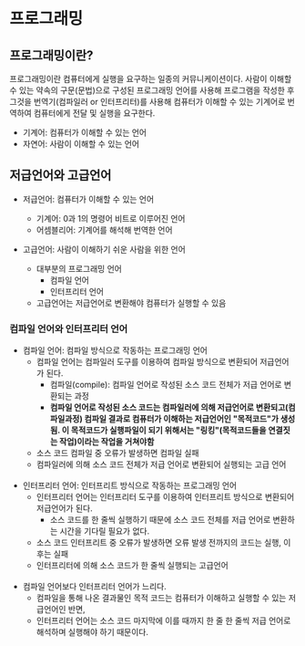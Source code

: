 # 프로그래밍

## 프로그래밍이란?

프로그래밍이란 컴퓨터에게 실행을 요구하는 일종의 커뮤니케이션이다.
사람이 이해할 수 있는 약속의 구문(문법)으로 구성된 프로그래밍 언어를 사용해 프로그램을 작성한 후 
그것을 번역기(컴파일러 or 인터프리터)를 사용해 컴퓨터가 이해할 수 있는 기계어로 번역하여 컴퓨터에게 전달 및 실행을 요구한다.

- 기계어: 컴퓨터가 이해할 수 있는 언어
- 자연어: 사람이 이해할 수 있는 언어

## 저급언어와 고급언어

- 저급언어: 컴퓨터가 이해할 수 있는 언어
  + 기계어: 0과 1의 명령어 비트로 이루어진 언어
  + 어셈블리어: 기계어를 해석해 번역한 언어

- 고급언어: 사람이 이해하기 쉬운 사람을 위한 언어
  + 대부분의 프로그래밍 언어
    + 컴파일 언어
    + 인터프리터 언어
  + 고급언어는 저급언어로 변환해야 컴퓨터가 실행할 수 있음

### 컴파일 언어와 인터프리터 언어

- 컴파일 언어: 컴파일 방식으로 작동하는 프로그래밍 언어
  + 컴파일 언어는 컴파일러 도구를 이용하여 컴파일 방식으로 변환되어 저급언어가 된다.
    + 컴파일(compile): 컴파일 언어로 작성된 소스 코드 전체가 저급 언어로 변환되는 과정
    + **컴파일 언어로 작성된 소스 코드는 컴파일러에 의해 저급언어로 변환되고(컴파일과정) 컴파일 결과로 컴퓨터가 이해하는 저급언어인 "목적코드"가 생성됨. 이 목적코드가 실행파일이 되기 위해서는 "링킹"(목적코드들을 연결짓는 작업)이라는 작업을 거쳐야함**
  + 소스 코드 컴파일 중 오류가 발생하면 컴파일 실패
  + 컴파일러에 의해 소스 코드 전체가 저급 언어로 변환되어 실행되는 고급 언어<br/><br/>
- 인터프리터 언어: 인터프리트 방식으로 작동하는 프로그래밍 언어
  + 인터프리터 언어는 인터프리터 도구를 이용하여 인터프리트 방식으로 변환되어 저급언어가 된다.
    + 소스 코드를 한 줄씩 실행하기 때문에 소스 코드 전체를 저급 언어로 변환하는 시간을 기다릴 필요가 없다.
  + 소스 코드 인터프리트 중 오류가 발생하면 오류 발생 전까지의 코드는 실행, 이후는 실패
  + 인터프리터에 의해 소스 코드가 한 줄씩 실행되는 고급언어<br/><br/>
- 컴파일 언어보다 인터프리터 언어가 느리다.
  + 컴파일을 통해 나온 결과물인 목적 코드는 컴퓨터가 이해하고 실행할 수 있는 저급언어인 반면, 
  + 인터프리터 언어는 소스 코드 마지막에 이를 때까지 한 줄 한 줄씩 저급 언어로 해석하며 실행해야 하기 때문이다.
